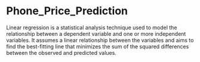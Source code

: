 # Phone_Price_Prediction
Linear regression is a statistical analysis technique used to model the relationship between a dependent variable and one or more independent variables. It assumes a linear relationship between the variables and aims to find the best-fitting line that minimizes the sum of the squared differences between the observed and predicted values.
